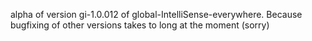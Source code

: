 alpha of version gi-1.0.012 of global-IntelliSense-everywhere. Because bugfixing of other versions takes to long at the moment (sorry)
